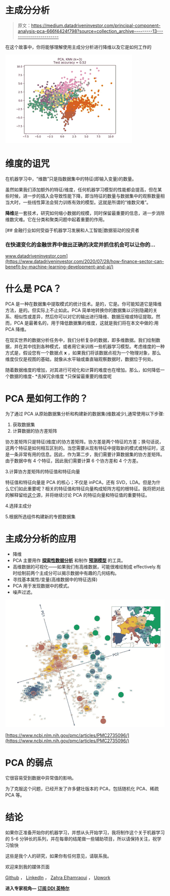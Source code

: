 # 主成分分析

> 原文：<https://medium.datadriveninvestor.com/principal-component-analysis-pca-666f4424f798?source=collection_archive---------13----------------------->

在这个故事中，你将能够理解使用主成分分析进行降维以及它是如何工作的

![](img/3063c7e1bf92e08878975c4d31968121.png)

# 维度的诅咒

在机器学习中，“维数”只是指数据集中的特征(即输入变量)的数量。

虽然如果我们添加额外的特征/维度，任何机器学习模型的性能都会提高，但在某些时候，进一步的插入会导致性能下降，即当特征的数量与数据集中的观察数量相当大时，一些线性算法会努力训练有效的模型。这就是所谓的“维数灾难”。

**降维**是一套技术，研究如何缩小数据的规模，同时保留最重要的信息，进一步消除维数灾难。它在分类和聚类问题中起着重要的作用。

[](https://www.datadriveninvestor.com/2020/07/28/how-finance-sector-can-benefit-by-machine-learning-development-and-ai/) [## 金融行业如何受益于机器学习发展和人工智能|数据驱动的投资者

### 在快速变化的金融世界中做出正确的决定并抓住机会可以让你的…

www.datadriveninvestor.com](https://www.datadriveninvestor.com/2020/07/28/how-finance-sector-can-benefit-by-machine-learning-development-and-ai/) 

# 什么是 PCA？

PCA 是一种在数据集中提取模式的统计技术。是的，它是。你可能知道它是降维方法，是的。但实际上不止如此。PCA 简单地转换你的数据集以识别隐藏的关系、相似性或差异，然后你可以对它的输出进行降维、数据压缩或特征提取。然而，PCA 是最著名的，用于降低数据集的维度，这就是我们将在本文中做的:用 PCA 降维。

在现实世界的数据分析任务中，我们分析复杂的数据，即多维数据。我们绘制数据，并在其中找到各种模式，或者用它来训练一些机器学习模型。考虑维度的一种方式是，假设您有一个数据点 **x** ，如果我们将该数据点视为一个物理对象，那么维度仅仅是视图的基础，就像从水平轴或垂直轴观察数据时，数据位于何处。

随着数据维度的增加，对其进行可视化和计算的难度也在增加。那么，如何降低一个数据的维度-
*去掉冗余维度
*只保留最重要的维度呢

# PCA 是如何工作的？

为了通过 PCA 从原始数据集分析和构建新的数据集(维数减少),通常使用以下步骤:

1.  获取数据集
2.  计算数据的协方差矩阵

协方差矩阵只是特征(维度)的协方差矩阵。协方差是两个特征的方差；换句话说，这两个特征是如何相互区别的。当您需要从现有特征中提取新的模式或特征时，这是一条非常有用的信息。因此，作为第二步，我们需要计算数据集的协方差矩阵。由于数据中有 4 个特征，因此我们需要计算 6 个协方差和 4 个方差。

3.计算协方差矩阵的特征值和特征向量

特征值和特征向量是 PCA 的核心；不仅是 inPCA，还有 SVD，LDA。但是为什么它们如此重要呢？相关的特征值和特征向量构成矩阵方程的根特征。我将把对此的解释留给[这个](http://mathworld.wolfram.com/Eigenvalue.html)源，并将继续讨论 PCA 的特征向量和特征值的重要特征。

4.选择主成分

5.根据所选组件构建新的专题数据集

# 主成分分析的应用

*   降维
*   PCA 主要用作 [**探索性数据分析**](https://en.wikipedia.org/wiki/Exploratory_data_analysis) 和制作 [**预测模型**](https://en.wikipedia.org/wiki/Predictive_modeling) 的工具。
*   高维数据的可视化——如果我们有高维数据，可能很难绘制成 eﬀectively.有时绘制前两个主成分可以揭示数据中有趣的几何结构。
*   寻找基本属性/变量(高维数据中的特征选择)
*   PCA 用于发现数据中的模式。
*   噪声过滤。

![](img/74b35238c374f4e51af90d9108df4293.png)

[https://www.ncbi.nlm.nih.gov/pmc/articles/PMC2735096/](https://www.ncbi.nlm.nih.gov/pmc/articles/PMC2735096/)

# PCA 的弱点

它很容易受到数据中异常值的影响。

为了克服这个问题，已经开发了许多健壮版本的 PCA，包括随机化 PCA、稀疏 PCA 等。

# 结论

如果你正准备开始你的机器学习，并想从头开始学习，我将制作这个关于机器学习的 5-6 分钟长的系列，并在每章的结尾做一些辅助项目，所以请保持关注，祝学习愉快

这些是我个人的研究，如果你有任何意见，请联系我。

欢迎来到我的媒体页面

[Github](https://github.com/zahrael97) ， [LinkedIn](https://www.linkedin.com/in/zahraelhamraoui97/) ， [Zahra Elhamraoui](http://zahraelhamraoui1997@gmail.com/) ， [Upwork](https://www.upwork.com/o/profiles/users/~01e52291fa456a8934/)

**进入专家视角—** [**订阅 DDI 英特尔**](https://datadriveninvestor.com/ddi-intel)
